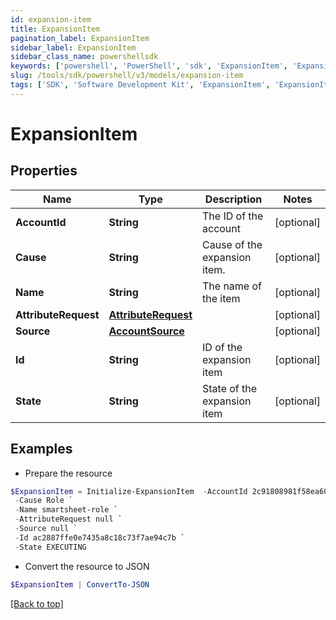 ```yaml
---
id: expansion-item
title: ExpansionItem
pagination_label: ExpansionItem
sidebar_label: ExpansionItem
sidebar_class_name: powershellsdk
keywords: ['powershell', 'PowerShell', 'sdk', 'ExpansionItem', 'ExpansionItem']
slug: /tools/sdk/powershell/v3/models/expansion-item
tags: ['SDK', 'Software Development Kit', 'ExpansionItem', 'ExpansionItem']
---
```


# ExpansionItem

## Properties

| Name | Type | Description | Notes |
| --- | --- | --- | --- |
| **AccountId** | **String** | The ID of the account | [optional] |
| **Cause** | **String** | Cause of the expansion item. | [optional] |
| **Name** | **String** | The name of the item | [optional] |
| **AttributeRequest** | [**AttributeRequest**](attribute-request) |  | [optional] |
| **Source** | [**AccountSource**](account-source) |  | [optional] |
| **Id** | **String** | ID of the expansion item | [optional] |
| **State** | **String** | State of the expansion item | [optional] |

## Examples

- Prepare the resource

```powershell
$ExpansionItem = Initialize-ExpansionItem  -AccountId 2c91808981f58ea601821c3e93482e6f `
 -Cause Role `
 -Name smartsheet-role `
 -AttributeRequest null `
 -Source null `
 -Id ac2887ffe0e7435a8c18c73f7ae94c7b `
 -State EXECUTING
```

- Convert the resource to JSON

```powershell
$ExpansionItem | ConvertTo-JSON
```

[[Back to top]](#)

